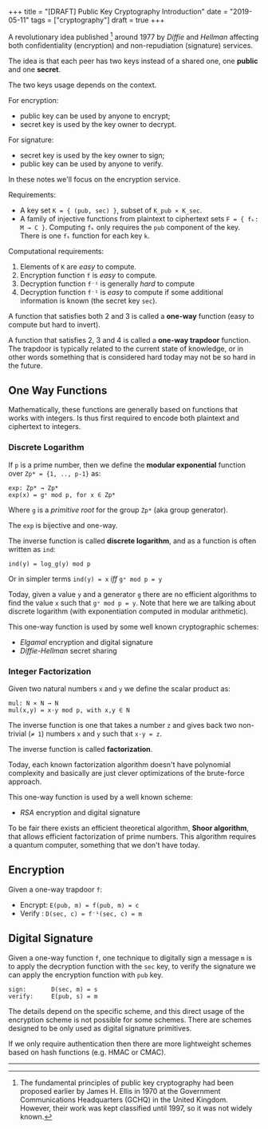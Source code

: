 +++
title = "[DRAFT] Public Key Cryptography Introduction"
date = "2019-05-11"
tags = ["cryptography"]
draft = true
+++

A revolutionary idea published [^1] around 1977 by *Diffie* and *Hellman*
affecting both confidentiality (encryption) and non-repudiation (signature)
services.

The idea is that each peer has two keys instead of a shared one, one **public**
and one **secret**. 

The two keys usage depends on the context.

For encryption:
- public key can be used by anyone to encrypt;
- secret key is used by the key owner to decrypt.

For signature:
- secret key is used by the key owner to sign;
- public key can be used by anyone to verify.

In these notes we'll focus on the encryption service.

Requirements:
- A key set `K = { (pub, sec) }`, subset of `K_pub ⨯ K_sec`.
- A family of injective functions from plaintext to ciphertext sets
  `F = { fₖ: M → C }`.
  Computing `fₖ` only requires the `pub` component of the key.
  There is one `fₖ` function for each key `k`. 

Computational requirements:
1. Elements of `K` are *easy* to compute.
2. Encryption function `f` is *easy* to compute.
3. Decryption function `f⁻¹` is generally *hard* to compute
4. Decryption function `f⁻¹` is *easy* to compute if some additional
   information is known (the secret key `sec`).

A function that satisfies both 2 and 3 is called a **one-way** function (easy to
compute but hard to invert).

A function that satisfies 2, 3 and 4 is called a **one-way trapdoor** function.
The trapdoor is typically related to the current state of knowledge, or in other
words something that is considered hard today may not be so hard in the future.


## One Way Functions

Mathematically, these functions are generally based on functions that works
with integers. Is thus first required to encode both plaintext and ciphertext
to integers.

### Discrete Logarithm

If `p` is a prime number, then we define the **modular exponential** function
over `Zp* = {1, .., p-1}` as:

    exp: Zp* → Zp*
    exp(x) = gˣ mod p, for x ∈ Zp*

Where `g` is a *primitive root* for the group `Zp*` (aka group generator).

The `exp` is bijective and one-way.

The inverse function is called **discrete logarithm**, and as a function is
often written as `ind`:

    ind(y) = log_g(y) mod p

Or in simpler terms `ind(y) = x` *iff* `gˣ mod p = y`

Today, given a value `y` and a generator `g` there are no efficient algorithms
to find the value `x` such that `gˣ mod p = y`. Note that here we are talking
about discrete logarithm (with exponentiation computed in modular arithmetic).

This one-way function is used by some well known cryptographic schemes:
- *Elgamal* encryption and digital signature
- *Diffie-Hellman* secret sharing

### Integer Factorization

Given two natural numbers `x` and `y` we define the scalar product as:

    mul: N ⨯ N → N
    mul(x,y) = x·y mod p, with x,y ∈ N

The inverse function is one that takes a number `z` and gives back two
non-trivial (`≠ 1`) numbers `x` and `y` such that `x·y = z`.

The inverse function is called **factorization**.

Today, each known factorization algorithm doesn't have polynomial complexity and
basically are just clever optimizations of the brute-force approach.

This one-way function is used by a well known scheme:
- *RSA* encryption and digital signature

To be fair there exists an efficient theoretical algorithm, **Shoor algorithm**,
that allows efficient factorization of prime numbers. This algorithm requires a
quantum computer, something that we don't have today.


## Encryption

Given a one-way trapdoor `f`:

- Encrypt: `E(pub, m) = f(pub, m) = c`
- Verify : `D(sec, c) = f⁻¹(sec, c) = m`


## Digital Signature

Given a one-way function `f`, one technique to digitally sign a message `m` is
to apply the decryption function with the `sec` key, to verify the signature
we can apply the encryption function with `pub` key.

    sign:       D(sec, m) = s
    verify:     E(pub, s) = m

The details depend on the specific scheme, and this direct usage of the
encryption scheme is not possible for some schemes. There are schemes designed
to be only used as digital signature primitives.

If we only require authentication then there are more lightweight schemes based
on hash functions (e.g. HMAC or CMAC).

---

[^1]: The fundamental principles of public key cryptography had been proposed
earlier by James H. Ellis in 1970 at the Government Communications Headquarters
(GCHQ) in the United Kingdom. However, their work was kept classified until
1997, so it was not widely known.
